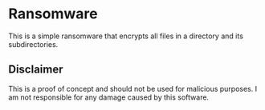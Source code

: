 # Ransomware

This is a simple ransomware that encrypts all files in a directory and its subdirectories.

## Disclaimer

This is a proof of concept and should not be used for malicious purposes. I am not responsible for any damage caused by this software.
